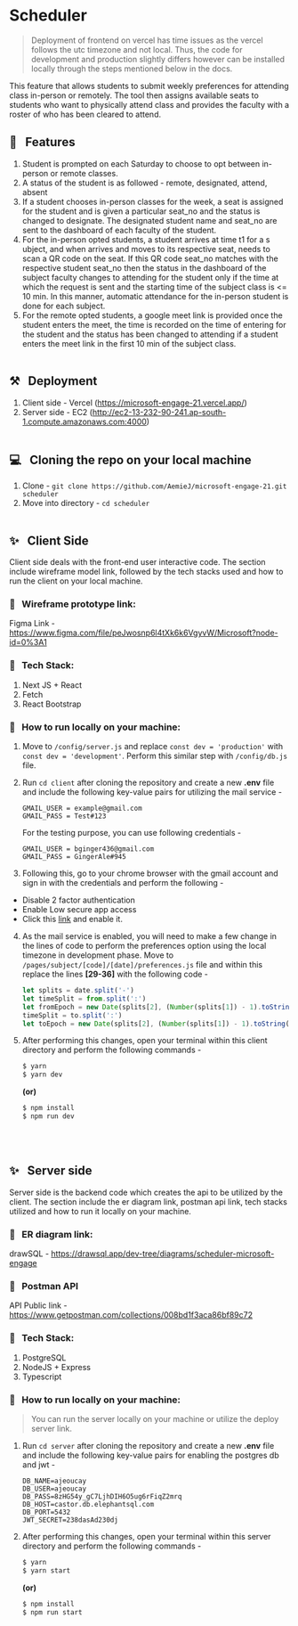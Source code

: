 # Scheduler 

> Deployment of frontend on vercel has time issues as the vercel follows the utc timezone and not local. Thus, the code for development and production slightly differs however can be installed locally through the steps mentioned below in the docs.

This feature that allows students to submit weekly preferences for attending class in-person or remotely. The tool then assigns available seats to students who want to physically attend class and provides the faculty with a roster of who has been cleared to attend.

## 🚀 &nbsp; Features 

1. Student is prompted on each Saturday to choose to opt between in-person or remote classes.  
2. A status of the student is as followed - remote, designated, attend, absent
3. If a student chooses in-person classes for the week, a seat is assigned for the student and is given a particular seat_no and the status is changed to designate. The designated student name and seat_no are sent to the dashboard of each faculty of the student. 
4. For the in-person opted students,  a student arrives at time t1 for a s   ubject, and when arrives and moves to its respective seat, needs to scan a QR code on the seat. If this QR code seat_no matches with the respective student seat_no then the status in the dashboard of the subject faculty changes to attending for the student only if the time at which the request is sent and the starting time of the subject class is <= 10 min. In this manner, automatic attendance for the in-person student is done for each subject. 
5. For the remote opted students, a google meet link is provided once the student enters the meet, the time is recorded on the time of entering for the student and the status has been changed to attending if a student enters the meet link in the first 10 min of the subject class. 
<br/><br/>

## ⚒️ &nbsp; Deployment 

1. Client side - Vercel (https://microsoft-engage-21.vercel.app/)
2. Server side - EC2 (http://ec2-13-232-90-241.ap-south-1.compute.amazonaws.com:4000)
<br/><br/>

## 💻 &nbsp; Cloning the repo on your local machine 

1. Clone - `git clone https://github.com/AemieJ/microsoft-engage-21.git scheduler`
2. Move into directory - `cd scheduler`
<br/><br/>

## ✨ &nbsp; Client Side
Client side deals with the front-end user interactive code. The section include wireframe model link, followed by the tech stacks used and how to run the client on your local machine.

### 📌 &nbsp; Wireframe prototype link: 
Figma Link - https://www.figma.com/file/peJwosnp6l4tXk6k6VgyvW/Microsoft?node-id=0%3A1

### 📌 &nbsp; Tech Stack:
1. Next JS + React
2. Fetch 
3. React Bootstrap 

### 📌 &nbsp; How to run locally on your machine: 
1. Move to `/config/server.js` and replace `const dev = 'production'` with `const dev = 'development'`. Perform this similar step with `/config/db.js` file.

2. Run `cd client` after cloning the repository and create a new **.env** file and include the following key-value pairs for utilizing the mail service - 
    ```
    GMAIL_USER = example@gmail.com
    GMAIL_PASS = Test#123
    ```

    For the testing purpose, you can use following credentials - 
    ```
    GMAIL_USER = bginger436@gmail.com
    GMAIL_PASS = GingerAle#945
    ```

3. Following this, go to your chrome browser with the gmail account and sign in with the credentials and perform the following - 
- Disable 2 factor authentication
- Enable Low secure app access 
- Click this [link](https://accounts.google.com/DisplayUnlockCaptcha) and enable it. 

4. As the mail service is enabled, you will need to make a few change in the lines of code to perform the preferences option using the local timezone in development phase. Move to `/pages/subject/[code]/[date]/preferences.js` file and within this replace the lines **[29-36]** with the following code - 

    ```javascript
    let splits = date.split('-')
    let timeSplit = from.split(':')
    let fromEpoch = new Date(splits[2], (Number(splits[1]) - 1).toString(), splits[0], timeSplit[0], timeSplit[1]).getTime()
    timeSplit = to.split(':')
    let toEpoch = new Date(splits[2], (Number(splits[1]) - 1).toString(), splits[0], timeSplit[0], timeSplit[1]).getTime()
    ```

5. After performing this changes, open your terminal within this client directory and perform the following commands - 
    ```bash
    $ yarn
    $ yarn dev
    ```
    **(or)**

    ```bash
    $ npm install
    $ npm run dev
    ```
<br/><br/>

## ✨ &nbsp; Server side
Server side is the backend code which creates the api to be utilized by the client. The section include the er diagram link, postman api link, tech stacks utilized and how to run it locally on your machine.

### 📌 &nbsp; ER diagram link:
drawSQL - https://drawsql.app/dev-tree/diagrams/scheduler-microsoft-engage

### 📌 &nbsp; Postman API
API Public link - https://www.getpostman.com/collections/008bd1f3aca86bf89c72

### 📌 &nbsp; Tech Stack: 
1. PostgreSQL
2. NodeJS + Express
3. Typescript

### 📌 &nbsp; How to run locally on your machine: 
> You can run the server locally on your machine or utilize the deploy server link.

1. Run `cd server` after cloning the repository and create a new **.env** file and include the following key-value pairs for enabling the postgres db and jwt - 
    ```
    DB_NAME=ajeoucay
    DB_USER=ajeoucay
    DB_PASS=8zHG54y_gC7LjhDIH6O5ug6rFiqZ2mrq
    DB_HOST=castor.db.elephantsql.com
    DB_PORT=5432
    JWT_SECRET=238dasAd230dj
    ```

2. After performing this changes, open your terminal within this server directory and perform the following commands - 
    ```bash
    $ yarn
    $ yarn start
    ```

    **(or)**
    
    ```bash
    $ npm install
    $ npm run start
    ```